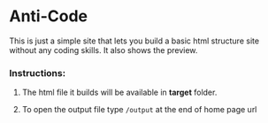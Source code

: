 # Anti-Code

This is just a simple site that lets you build a basic html structure site without any coding skills. It also shows the preview.

### Instructions:

1. The html file it builds will be available in **target** folder.

2. To open the output file type `/output` at the end of home page url
